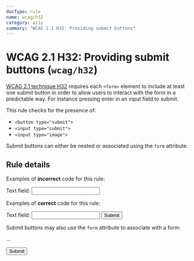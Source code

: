 ```yaml
---
docType: rule
name: wcag/h32
category: a11y
summary: "WCAG 2.1 H32: Providing submit buttons"
---
```


# WCAG 2.1 H32: Providing submit buttons (`wcag/h32`)

[WCAG 2.1 technique H32][1] requires each `<form>` element to include at least one submit button in order to allow users to interact with the form in a predictable way.
For instance pressing enter in an input field to submit.

This rule checks for the presence of:

- `<button type="submit">`
- `<input type="submit">`
- `<input type="image">`

Submit buttons can either be nested or associated using the `form` attribute.

[1]: https://www.w3.org/WAI/WCAG21/Techniques/html/H32

## Rule details

Examples of **incorrect** code for this rule:

<validate name="incorrect" rules="wcag/h32">
    <form>
        <label>
            Text field: <input type="text">
        </label>
    </form>
</validate>

Examples of **correct** code for this rule:

<validate name="correct" rules="wcag/h32">
    <form>
        <label>
            Text field: <input type="text">
        </label>
        <button type="submit">Submit</button>
    </form>
</validate>

Submit buttons may also use the `form` attribute to associate with a form:

<validate name="associated" rules="wcag/h32">
    <form id="my-form">
        ...
    </form>
    <button form="my-form" type="submit">Submit</button>
</validate>
